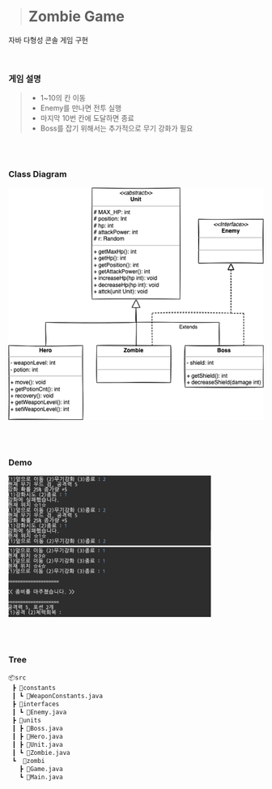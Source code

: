 > # Zombie Game

자바 다형성 콘솔 게임 구현

<br>

### 게임 설명
> - 1~10의 칸 이동
> - Enemy를 만나면 전투 실행
> - 마지막 10번 칸에 도달하면 종료
> - Boss를 잡기 위해서는 추가적으로 무기 강화가 필요

<br><br>

### Class Diagram
![클래스다이어그램](https://github.com/SG5143/zombi/blob/main/resources/classDiagram.png)

<br><br>

### Demo
<img src ="https://github.com/SG5143/zombi/blob/main/resources/upgrade.gif" width="400">
<br>
<img src ="https://github.com/SG5143/zombi/blob/main/resources/zombie.gif" width="400">

<br><br>

### Tree
```
📦src
 ┣ 📂constants
 ┃ ┗ 📜WeaponConstants.java
 ┣ 📂interfaces
 ┃ ┗ 📜Enemy.java
 ┣ 📂units
 ┃ ┣ 📜Boss.java
 ┃ ┣ 📜Hero.java
 ┃ ┣ 📜Unit.java
 ┃ ┗ 📜Zombie.java
 ┗  📂zombi
   ┣ 📜Game.java
   ┗ 📜Main.java

```
